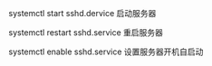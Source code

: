 systemctl start sshd.dervice   启动服务器



systemctl restart sshd.service  重启服务器



systemctl enable sshd.service  设置服务器开机自启动



